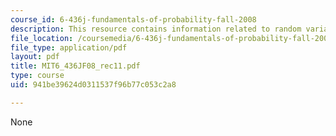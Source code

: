 ```yaml
---
course_id: 6-436j-fundamentals-of-probability-fall-2008
description: This resource contains information related to random variable.
file_location: /coursemedia/6-436j-fundamentals-of-probability-fall-2008/941be39624d0311537f96b77c053c2a8_MIT6_436JF08_rec11.pdf
file_type: application/pdf
layout: pdf
title: MIT6_436JF08_rec11.pdf
type: course
uid: 941be39624d0311537f96b77c053c2a8

---
```

None